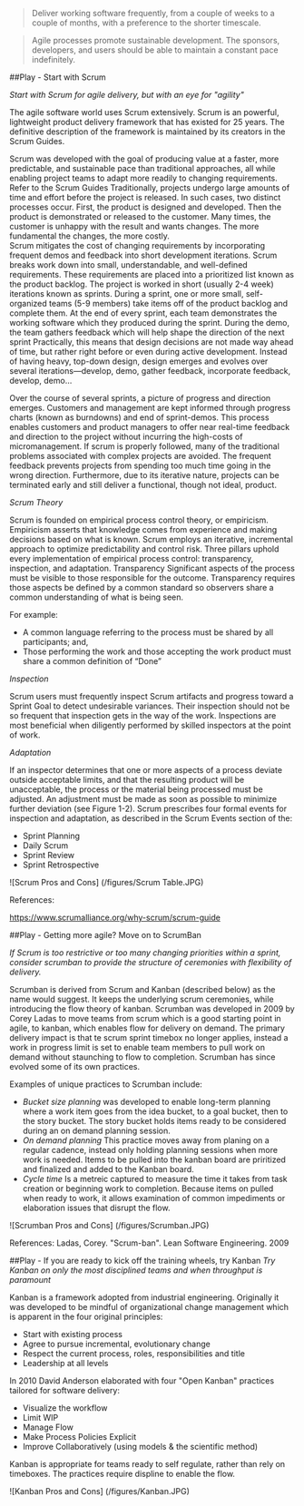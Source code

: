 > Deliver working software frequently, from a couple of weeks to a couple of months, with a preference to the shorter timescale.

> Agile processes promote sustainable development. The sponsors, developers, and users should be able to maintain a constant pace indefinitely.


##Play - Start with Scrum

*Start with Scrum for agile delivery, but with an eye for "agility"*

The agile software world uses Scrum extensively. Scrum is an powerful, lightweight product delivery framework that has existed for 25 years. The definitive description of the framework is maintained by its creators in the Scrum Guides.

Scrum was developed with the goal of producing value at a faster, more predictable, and sustainable pace than traditional approaches, all while enabling project teams to adapt more readily to changing requirements.  Refer to the Scrum Guides
Traditionally, projects undergo large amounts of time and effort before the project is released.  In such cases, two distinct processes occur.  First, the product is designed and developed.  Then the product is demonstrated or released to the customer.  Many times, the customer is unhappy with the result and wants changes.  The more fundamental the changes, the more costly.  
Scrum mitigates the cost of changing requirements by incorporating frequent demos and feedback into short development iterations.  Scrum breaks work down into small, understandable, and well-defined requirements.  These requirements are placed into a prioritized list known as the product backlog.  The project is worked in short (usually 2-4 week) iterations known as sprints.  During a sprint, one or more small, self-organized teams (5-9 members) take items off of the product backlog and complete them.  At the end of every sprint, each team demonstrates the working software which they produced during the sprint.  During the demo, the team gathers feedback which will help shape the direction of the next sprint 
Practically, this means that design decisions are not made way ahead of time, but rather right before or even during active development.  Instead of having heavy, top-down design, design emerges and evolves over several iterations—develop, demo, gather feedback, incorporate feedback, develop, demo…

Over the course of several sprints, a picture of progress and direction emerges.  Customers and management are kept informed through progress charts (known as burndowns) and end of sprint-demos.  This process enables customers and product managers to offer near real-time feedback and direction to the project without incurring the high-costs of micromanagement.
If scrum is properly followed, many of the traditional problems associated with complex projects are avoided.  The frequent feedback prevents projects from spending too much time going in the wrong direction.  Furthermore, due to its iterative nature, projects can be terminated early and still deliver a functional, though not ideal, product.

*Scrum Theory*

Scrum is founded on empirical process control theory, or empiricism. Empiricism asserts that knowledge comes from experience and making decisions based on what is known. Scrum employs an iterative, incremental approach to optimize predictability and control risk. Three pillars uphold every implementation of empirical process control: transparency, inspection, and adaptation.
Transparency
Significant aspects of the process must be visible to those responsible for the outcome. Transparency requires those aspects be defined by a common standard so observers share a common understanding of what is being seen.

For example:
- A common language referring to the process must be shared by all participants; and,
- Those performing the work and those accepting the work product must share a common definition of “Done”


*Inspection*

Scrum users must frequently inspect Scrum artifacts and progress toward a Sprint Goal to detect undesirable variances. Their inspection should not be so frequent that inspection gets in the way of the work. Inspections are most beneficial when diligently performed by skilled inspectors at the point of work.


*Adaptation*

If an inspector determines that one or more aspects of a process deviate outside acceptable limits, and that the resulting product will be unacceptable, the process or the material being processed must be adjusted. An adjustment must be made as soon as possible to minimize further deviation (see Figure 1-2).
Scrum prescribes four formal events for inspection and adaptation, as described in the Scrum Events section of the:
 - Sprint Planning
 - Daily Scrum
 - Sprint Review
 - Sprint Retrospective

![Scrum Pros and Cons] (/figures/Scrum Table.JPG)

References: 

https://www.scrumalliance.org/why-scrum/scrum-guide


##Play - Getting more agile? Move on to ScrumBan

*If Scrum is too restrictive or too many changing priorities within a sprint, consider scrumban to provide the structure of ceremonies with flexibility of delivery.*

Scrumban is derived from Scrum and Kanban (described below) as the name would suggest.  It keeps the underlying scrum ceremonies, while introducing the flow theory of kanban.  Scrumban was developed in 2009 by Corey Ladas to move teams from scrum which is a good starting point in agile, to kanban, which enables flow for delivery on demand.  The primary delivery impact is that te scrum sprint timebox no longer applies, instead a work in progress limit is set to enable team members to pull work on demand without staunching to flow to completion. Scrumban has since evolved some of its own practices.  

Examples of unique practices to Scrumban include:
 - *Bucket size planning* was developed to enable long-term planning where a work item goes from the idea bucket, to a goal bucket, then to the story bucket.  The story bucket holds items ready to be considered during an on demand planning session.
 - *On demand planning* This practice moves away from planing on a regular cadence, instead only holding planning sessions when more work is needed.  Items to be pulled into the kanban board are priritized and finalized and added to the Kanban board.
 - *Cycle time* Is a metreic captured to measure the time it takes from task creation or beginning work to completion.  Because items on pulled when ready to work, it allows examination of common impediments or elaboration issues that disrupt the flow.

![Scrumban Pros and Cons] (/figures/Scrumban.JPG)

References: 
Ladas, Corey. "Scrum-ban". Lean Software Engineering. 2009

##Play - If you are ready to kick off the training wheels, try Kanban
*Try Kanban on only the most disciplined teams and when throughput is paramount*

Kanban is a framework adopted from industrial engineering.  Originally it was developed to be mindful of organizational change management which is apparent in the four original principles:
- Start with existing process
- Agree to pursue incremental, evolutionary change
- Respect the current process, roles, responsibilities and title
- Leadership at all levels

In 2010 David Anderson elaborated with four "Open Kanban" practices tailored for software delivery:
- Visualize the workflow
- Limit WIP
- Manage Flow
- Make Process Policies Explicit
- Improve Collaboratively (using models & the scientific method)

Kanban is appropriate for teams ready to self regulate, rather than rely on timeboxes. The practices require displine to enable the flow.

![Kanban Pros and Cons] (/figures/Kanban.JPG)
